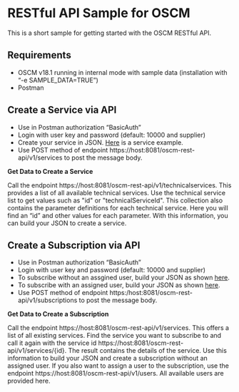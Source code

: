 # RESTful API Sample for OSCM

This is a short sample for getting started with the OSCM RESTful API.

## Requirements
-	OSCM v18.1 running in internal mode with sample data (installation with “-e SAMPLE_DATA=TRUE”)
-	Postman

## Create a Service via API
-	Use in Postman authorization “BasicAuth”
-	Login with user key and password (default: 10000 and supplier)
-	Create your service in JSON. [Here](https://github.com/servicecatalog/oscm-rest-api/blob/add/gettingStarted/docs/json/Service%20example) is a service example.
-	Use POST method of endpoint https://host:8081/oscm-rest-api/v1/services to post the message body.

**Get Data to Create a Service**

Call the endpoint https://host:8081/oscm-rest-api/v1/technicalservices. This provides a list of all available technical services. Use the technical service list to get values such as "id" or "technicalServiceId". This collection also contains the parameter definitions for each technical service. Here you will find an “id” and other values for each parameter. With this information, you can build your JSON to create a service.


## Create a Subscription via API
-	Use in Postman authorization “BasicAuth”
-	Login with user key and password (default: 10000 and supplier)
-	To subscribe without an assgined user, build your JSON as shown [here](https://github.com/servicecatalog/oscm-rest-api/blob/add/gettingStarted/docs/json/Subscription%20example). 
-	To subscribe with an assigned user, build your JSON as shown [here](https://github.com/servicecatalog/oscm-rest-api/blob/add/gettingStarted/docs/json/Subscription%20with%20user). 
-	Use POST method of endpoint https:/host:8081/oscm-rest-api/v1/subscriptions to post the message body. 

**Get Data to Create a Subscription**

Call the endpoint https://host:8081/oscm-rest-api/v1/services. This offers a list of all existing services. Find the service you want to subscribe to and call it again with the service id https://host:8081/oscm-rest-api/v1/services/{id}. The result contains the details of the service. Use this information to build your JSON and create a subscription without an assigned user. If you also want to assign a user to the subscription, use the endpoint https://host:8081/oscm-rest-api/v1/users. All available users are provided here.




 

